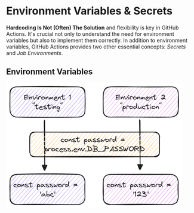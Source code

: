 # Environment Variables & Secrets

**Hardcoding Is Not (Often) The Solution** and flexibility is key in GitHub Actions. It's crucial not only to understand the need for environment variables but also to implement them correctly. In addition to environment variables, GitHub Actions provides two other essential concepts: _Secrets_ and _Job Environments_.

## Environment Variables

![env variables](./images/env-variables.excalidraw.png)
